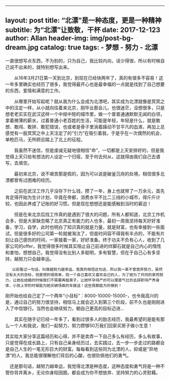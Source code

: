    ---
layout:     post
title:      “北漂”是一种态度，更是一种精神
subtitle:   为“北漂”让致敬，干杯
date:       2017-12-123
author:     Allan
header-img: img/post-bg-dream.jpg
catalog: true
tags:
    - 梦想
    - 努力
    - 北漂
---
   一直很想写点东西，不为别的，只为自己，我比较内向，话少得很，所以有时候自己说不出来的，就特别想写出来。

　　从16年3月21日第一天到北京，到现在已经快两年了，真的有很多不容易！这一年多里确实也经历了很多，我觉得最开心也是最幸福的一点就是找到了自己想要的东西，爱情和满意的工作。

　　从哪里开始写起呢？就从我为什么会成为北漂吧，其实成为北漂就像是冥冥之中的注定一样，从小就向往着来北京，刚毕业那会儿，也很迷茫，没想很多，只是想老老实实在武汉这样一个中规中矩的城市里，做一个普普通通默默无闻的白领，拿着微薄的薪水，过着普通小老百姓的生活，可能是年轻，年轻是什么，就是敢想、敢闯、敢拼、敢犯错误，也或者是骨子里淌着躁动不甘平凡的血液，再加上总感觉有一股冥冥之中上天注定了的“引力”在吸引着我，于是乎在一次偶然的机会，单枪匹马，无所顾忌踏上了北上的征程。

　　我虽然不迷信，但是虔诚无疑地很相信“命”，一切都是上天安排好的，但是我觉得上天只给有想法的人设定一个归宿，至于何去何从，这就得由我们自己去谱写，去填空。

　　最初来北京，说不艰苦那是假的，因为可以说是破釜沉舟的处境，相信很多北漂都曾有过困难的经历。

　　之前在武汉工作几乎没存下什么钱，攒了一年，身上也就带了一万余元，首先肯定得开始为生计计划，毕竟在帝都，消费水平不比二三线的小城市，得斤斤计较，也因此养成了记账的好习惯。但是现在想想还是能感触到当时的窘迫！

　　但是在来北京后找工作真的是遇到了很大的问题，所有人都知道，北京工作机会多，但是大家缺忽略了北京真正有能力的人也多，最初一周我坚持每天好好准备，学习，自学，此时也明白了知识真的就是力量，就是财富，也有幸接到一些面试，但是很多好的公司第一轮就被淘汰了，但是时间容不得我有半点的，不能有片刻让自己感伤的时间，一家接着一家，好好准备。终于功夫不负有心人，收到了几家公司的offer，我觉得很多时候其实阻止自己前进的绊脚石就是自己内心的惰性和害怕，想想自己，我觉得没有比别人多聪明，多有智慧，但在于自己心有多坚持，越努力只会越幸运。

       以前看过一句话，叫做越努力越幸运，我真的相信这句话，所以我一直不曾放弃努力，虽然没有太大的目标，但是想的很简单，找一个自己喜欢又喜欢自己的人，为了她为了共同的家而努力，让她在结婚的时候我们不需要再租房子，让她怀孕待产的可以理直气壮的去辞职待产养身体，小孩上学的时候能为她买辆场面的车接送！这些我都能为你做到！

   刚开始也给自己定了一个两年“小目标”：8000-10000-15000-，也令我高兴的是，通过自己的努力很坚持，相信马上就会迈入到第三个阶段，前不久也是刚刚进入了中信银行。当然也会继续努力，朝自己更高的目标迈进...

　　其实在随手记已经一年多了，看到过很多人的励志经历，我最希望的是能有那么一个人和我说，我们一起努力，努力攒够50万我们回家买房子做小生意！
	
  其实给大家分享这篇经历和心得，并不是卖弄一下自己多么有经历，多么有故事，只是觉得在成长路上，只有自己亲身经历过，去实践过，去一步一步走过的路都会是自己人生的一笔无形巨大的财富。每每看到这些同为北漂的人，抑或是“异地漂”的人，我总能很理解他们背后的心酸，也很钦佩他们的勇气。

　还是那句话，越努力越幸运，我觉得北漂是种态度，这种态度和勇气将是一种不管你背井离乡，无论你身陷囹圄，都会成为你不想放弃、坚持努力的心灵慰藉。
